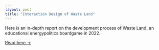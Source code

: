 ```yaml
---
layout: post
title: "Interaction Design of Waste Land"
---
```


Here is an in-depth report on the development process of Waste Land, an educational energypolitics boardgame in 2022.

<div class="blocklink">
<a href="/assets/files/wasteland-ixd.pdf" target="_blank">Read here →</a></div>
